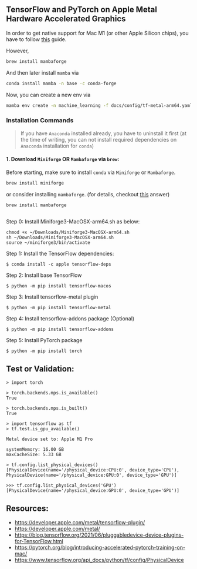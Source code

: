 ## TensorFlow and PyTorch on Apple Metal Hardware Accelerated Graphics

In order to get native support for Mac M1 (or other Apple Silicon chips), you have to follow [this](https://developer.apple.com/metal/tensorflow-plugin/) guide.


However, 

```bash
brew install mambaforge
```

And then later install `mamba` via

```bash
conda install mamba -n base -c conda-forge
```

Now, you can create a new env via

```bash
mamba env create -n machine_learning -f docs/config/tf-metal-arm64.yaml
```




### Installation Commands

> If you have `Anaconda` installed already, you have to uninstall it first (at the time of writing, you can not install required dependencies on `Anaconda` installation for `conda`)
#### 1. Download `Miniforge` OR `Mambaforge` via `brew`:

Before starting, make sure to install `conda` via `Miniforge` or `Mambaforge`. 

```bash
brew install miniforge
```

or consider installing `mambaforge`. (for details, checkout [this](https://stackoverflow.com/a/72970797/6390175) answer)

```bash
brew install mambaforge
```


```bash

```

Step 0: Install Miniforge3-MacOSX-arm64.sh as below:

```
chmod +x ~/Downloads/Miniforge3-MacOSX-arm64.sh
sh ~/Downloads/Miniforge3-MacOSX-arm64.sh
source ~/miniforge3/bin/activate
```

Step 1: Install the TensorFlow dependencies:

```
$ conda install -c apple tensorflow-deps
```

Step 2: Install base TensorFlow

```
$ python -m pip install tensorflow-macos
```

Step 3: Install tensorflow-metal plugin

```
$ python -m pip install tensorflow-metal
```

Step 4: Install tensorflow-addons package (Optional)

```
$ python -m pip install tensorflow-addons
```

Step 5: Install PyTorch package

```
$ python -m pip install torch
```


## Test or Validation:

```
> import torch

> torch.backends.mps.is_available()
True

> torch.backends.mps.is_built()
True

> import tensorflow as tf
> tf.test.is_gpu_available()

Metal device set to: Apple M1 Pro

systemMemory: 16.00 GB
maxCacheSize: 5.33 GB

> tf.config.list_physical_devices()
[PhysicalDevice(name='/physical_device:CPU:0', device_type='CPU'), PhysicalDevice(name='/physical_device:GPU:0', device_type='GPU')]

>>> tf.config.list_physical_devices('GPU')
[PhysicalDevice(name='/physical_device:GPU:0', device_type='GPU')]

```

## Resources:

- https://developer.apple.com/metal/tensorflow-plugin/
- https://developer.apple.com/metal/
- https://blog.tensorflow.org/2021/06/pluggabledevice-device-plugins-for-TensorFlow.html
- https://pytorch.org/blog/introducing-accelerated-pytorch-training-on-mac/
- https://www.tensorflow.org/api_docs/python/tf/config/PhysicalDevice